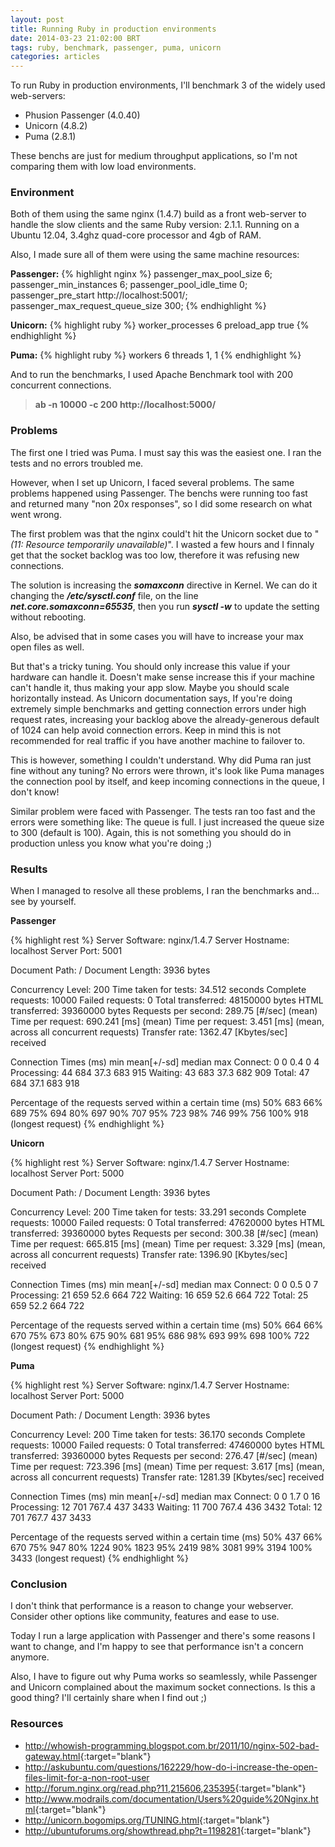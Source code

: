 ```yaml
---
layout: post
title: Running Ruby in production environments
date: 2014-03-23 21:02:00 BRT
tags: ruby, benchmark, passenger, puma, unicorn
categories: articles
---
```

To run Ruby in production environments, I'll benchmark 3 of the widely used web-servers:

* Phusion Passenger (4.0.40)
* Unicorn (4.8.2)
* Puma (2.8.1)

These benchs are just for medium throughput applications, so I'm not comparing them with low load environments.

### Environment
Both of them using the same nginx (1.4.7) build as a front web-server to handle the slow clients and the same Ruby version: 2.1.1. Running on a Ubuntu 12.04, 3.4ghz quad-core processor and 4gb of RAM.

Also, I made sure all of them were using the same machine resources:

**Passenger:**
{% highlight nginx %}
passenger_max_pool_size 6;
passenger_min_instances 6;
passenger_pool_idle_time 0;
passenger_pre_start http://localhost:5001/;
passenger_max_request_queue_size 300;
{% endhighlight %}

**Unicorn:**
{% highlight ruby %}
worker_processes 6
preload_app true
{% endhighlight %}

**Puma:**
{% highlight ruby %}
workers 6
threads 1, 1
{% endhighlight %}

And to run the benchmarks, I used Apache Benchmark tool with 200 concurrent connections.

> **ab -n 10000 -c 200 http://localhost:5000/**

### Problems

The first one I tried was Puma. I must say this was the easiest one. I ran the tests and no errors troubled me.

However, when I set up Unicorn, I faced several problems. The same problems happened using Passenger. The benchs were running too fast and returned many "non 20x responses", so I did some research on what went wrong.

The first problem was that the nginx could't hit the Unicorn socket due to "_(11: Resource temporarily unavailable)_". I wasted a few hours and I finnaly get that the socket backlog was too low, therefore it was refusing new connections.

The solution is increasing the **_somaxconn_** directive in Kernel. We can do it changing the _**/etc/sysctl.conf**_ file, on the line **_net.core.somaxconn=65535_**, then you run _**sysctl -w**_ to update the setting without rebooting.

Also, be advised that in some cases you will have to increase your max open files as well.

But that's a tricky tuning. You should only increase this value if your hardware can handle it. Doesn't make sense increase this if your machine can't handle it, thus making your app slow. Maybe you should scale horizontally instead. As Unicorn documentation says, If you're doing extremely simple benchmarks and getting connection errors under high request rates, increasing your backlog above the already-generous default of 1024 can help avoid connection errors. Keep in mind this is not recommended for real traffic if you have another machine to failover to.

This is however, something I couldn't understand. Why did Puma ran just fine without any tuning? No errors were thrown, it's look like Puma manages the connection pool by itself, and keep incoming connections in the queue, I don't know!

Similar problem were faced with Passenger. The tests ran too fast and the errors were something like: The queue is full. I just increased the queue size to 300 (default is 100). Again, this is not something you should do in production unless you know what you're doing ;)

### Results

When I managed to resolve all these problems, I ran the benchmarks and... see by yourself.

**Passenger**

{% highlight rest %}
Server Software:        nginx/1.4.7
Server Hostname:        localhost
Server Port:            5001

Document Path:          /
Document Length:        3936 bytes

Concurrency Level:      200
Time taken for tests:   34.512 seconds
Complete requests:      10000
Failed requests:        0
Total transferred:      48150000 bytes
HTML transferred:       39360000 bytes
Requests per second:    289.75 [#/sec] (mean)
Time per request:       690.241 [ms] (mean)
Time per request:       3.451 [ms] (mean, across all concurrent requests)
Transfer rate:          1362.47 [Kbytes/sec] received

Connection Times (ms)
              min  mean[+/-sd] median   max
Connect:        0    0   0.4      0       4
Processing:    44  684  37.3    683     915
Waiting:       43  683  37.3    682     909
Total:         47  684  37.1    683     918

Percentage of the requests served within a certain time (ms)
  50%    683
  66%    689
  75%    694
  80%    697
  90%    707
  95%    723
  98%    746
  99%    756
 100%    918 (longest request)
 {% endhighlight %}

**Unicorn**

{% highlight rest %}
Server Software:        nginx/1.4.7
Server Hostname:        localhost
Server Port:            5000

Document Path:          /
Document Length:        3936 bytes

Concurrency Level:      200
Time taken for tests:   33.291 seconds
Complete requests:      10000
Failed requests:        0
Total transferred:      47620000 bytes
HTML transferred:       39360000 bytes
Requests per second:    300.38 [#/sec] (mean)
Time per request:       665.815 [ms] (mean)
Time per request:       3.329 [ms] (mean, across all concurrent requests)
Transfer rate:          1396.90 [Kbytes/sec] received

Connection Times (ms)
              min  mean[+/-sd] median   max
Connect:        0    0   0.5      0       7
Processing:    21  659  52.6    664     722
Waiting:       16  659  52.6    664     722
Total:         25  659  52.2    664     722

Percentage of the requests served within a certain time (ms)
  50%    664
  66%    670
  75%    673
  80%    675
  90%    681
  95%    686
  98%    693
  99%    698
 100%    722 (longest request)
 {% endhighlight %}

**Puma**

{% highlight rest %}
Server Software:        nginx/1.4.7
Server Hostname:        localhost
Server Port:            5000

Document Path:          /
Document Length:        3936 bytes

Concurrency Level:      200
Time taken for tests:   36.170 seconds
Complete requests:      10000
Failed requests:        0
Total transferred:      47460000 bytes
HTML transferred:       39360000 bytes
Requests per second:    276.47 [#/sec] (mean)
Time per request:       723.396 [ms] (mean)
Time per request:       3.617 [ms] (mean, across all concurrent requests)
Transfer rate:          1281.39 [Kbytes/sec] received

Connection Times (ms)
              min  mean[+/-sd] median   max
Connect:        0    0   1.7      0      16
Processing:    12  701 767.4    437    3433
Waiting:       11  700 767.4    436    3432
Total:         12  701 767.7    437    3433

Percentage of the requests served within a certain time (ms)
  50%    437
  66%    670
  75%    947
  80%   1224
  90%   1823
  95%   2419
  98%   3081
  99%   3194
 100%   3433 (longest request)
 {% endhighlight %}

### Conclusion
I don't think that performance is a reason to change your webserver. Consider other options like community, features and ease to use.

Today I run a large application with Passenger and there's some reasons I want to change, and I'm happy to see that performance isn't a concern anymore.

Also, I have to figure out why Puma works so seamlessly, while Passenger and Unicorn complained about the maximum socket connections. Is this a good thing? I'll certainly share when I find out ;)

### Resources

* <http://whowish-programming.blogspot.com.br/2011/10/nginx-502-bad-gateway.html>{:target="blank"}
* <http://askubuntu.com/questions/162229/how-do-i-increase-the-open-files-limit-for-a-non-root-user>
* <http://forum.nginx.org/read.php?11,215606,235395>{:target="blank"}
* <http://www.modrails.com/documentation/Users%20guide%20Nginx.html>{:target="blank"}
* <http://unicorn.bogomips.org/TUNING.html>{:target="blank"}
* <http://ubuntuforums.org/showthread.php?t=1198281>{:target="blank"}
